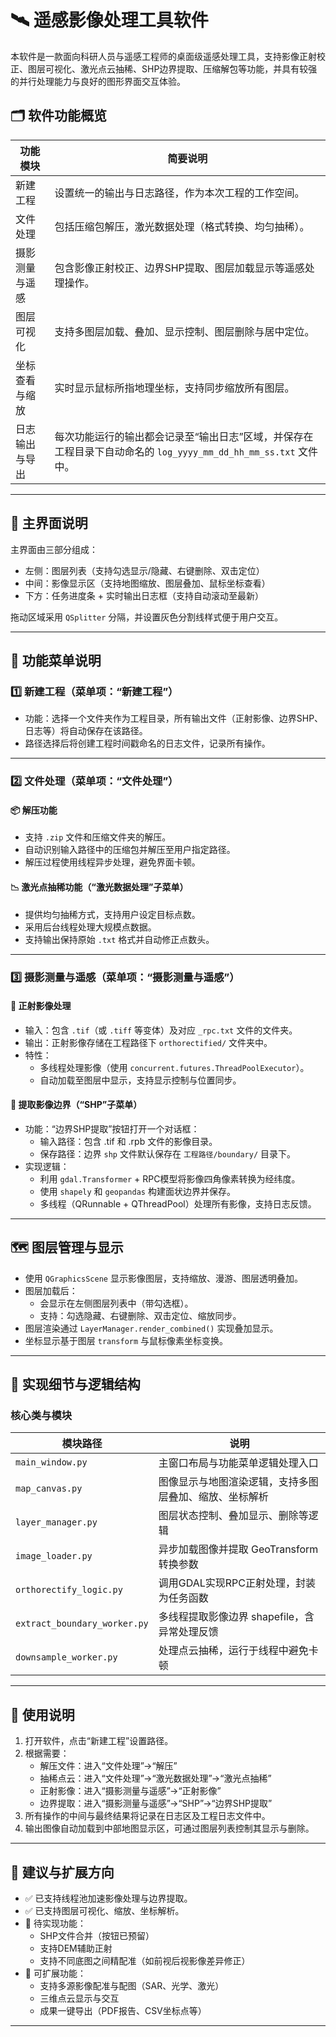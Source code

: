 # 🛰️ 遥感影像处理工具软件

本软件是一款面向科研人员与遥感工程师的桌面级遥感处理工具，支持影像正射校正、图层可视化、激光点云抽稀、SHP边界提取、压缩解包等功能，并具有较强的并行处理能力与良好的图形界面交互体验。

## 🗂️ 软件功能概览

| 功能模块       | 简要说明                                                     |
| -------------- | ------------------------------------------------------------ |
| 新建工程       | 设置统一的输出与日志路径，作为本次工程的工作空间。           |
| 文件处理       | 包括压缩包解压，激光数据处理（格式转换、均匀抽稀）。         |
| 摄影测量与遥感 | 包含影像正射校正、边界SHP提取、图层加载显示等遥感处理操作。  |
| 图层可视化     | 支持多图层加载、叠加、显示控制、图层删除与居中定位。         |
| 坐标查看与缩放 | 实时显示鼠标所指地理坐标，支持同步缩放所有图层。             |
| 日志输出与导出 | 每次功能运行的输出都会记录至“输出日志”区域，并保存在工程目录下自动命名的 `log_yyyy_mm_dd_hh_mm_ss.txt` 文件中。 |

---

## 📂 主界面说明

主界面由三部分组成：

- 左侧：图层列表（支持勾选显示/隐藏、右键删除、双击定位）
- 中间：影像显示区（支持地图缩放、图层叠加、鼠标坐标查看）
- 下方：任务进度条 + 实时输出日志框（支持自动滚动至最新）

拖动区域采用 `QSplitter` 分隔，并设置灰色分割线样式便于用户交互。

---

## 📁 功能菜单说明

### 1️⃣ 新建工程（菜单项：“新建工程”）

- 功能：选择一个文件夹作为工程目录，所有输出文件（正射影像、边界SHP、日志等）将自动保存在该路径。
- 路径选择后将创建工程时间戳命名的日志文件，记录所有操作。

---

### 2️⃣ 文件处理（菜单项：“文件处理”）

#### 📦 解压功能

- 支持 `.zip` 文件和压缩文件夹的解压。
- 自动识别输入路径中的压缩包并解压至用户指定路径。
- 解压过程使用线程异步处理，避免界面卡顿。

#### 📉 激光点抽稀功能（“激光数据处理”子菜单）

- 提供均匀抽稀方式，支持用户设定目标点数。
- 采用后台线程处理大规模点数据。
- 支持输出保持原始 `.txt` 格式并自动修正点数头。

---

### 3️⃣ 摄影测量与遥感（菜单项：“摄影测量与遥感”）

#### 📐 正射影像处理

- 输入：包含 `.tif`（或 `.tiff` 等变体）及对应 `_rpc.txt` 文件的文件夹。
- 输出：正射影像存储在工程路径下 `orthorectified/` 文件夹中。
- 特性：
  - 多线程处理影像（使用 `concurrent.futures.ThreadPoolExecutor`）。
  - 自动加载至图层中显示，支持显示控制与位置同步。

#### 🧭 提取影像边界（“SHP”子菜单）

- 功能：“边界SHP提取”按钮打开一个对话框：
  - 输入路径：包含 .tif 和 .rpb 文件的影像目录。
  - 保存路径：边界 `shp` 文件默认保存在 `工程路径/boundary/` 目录下。
- 实现逻辑：
  - 利用 `gdal.Transformer` + RPC模型将影像四角像素转换为经纬度。
  - 使用 `shapely` 和 `geopandas` 构建面状边界并保存。
  - 多线程（QRunnable + QThreadPool）处理所有影像，支持日志反馈。

---

## 🗺️ 图层管理与显示

- 使用 `QGraphicsScene` 显示影像图层，支持缩放、漫游、图层透明叠加。
- 图层加载后：
  - 会显示在左侧图层列表中（带勾选框）。
  - 支持：勾选隐藏、右键删除、双击定位、缩放同步。
- 图层渲染通过 `LayerManager.render_combined()` 实现叠加显示。
- 坐标显示基于图层 `transform` 与鼠标像素坐标变换。

---

## 🧠 实现细节与逻辑结构

### 核心类与模块

| 模块路径                     | 说明                                                   |
| ---------------------------- | ------------------------------------------------------ |
| `main_window.py`             | 主窗口布局与功能菜单逻辑处理入口                       |
| `map_canvas.py`              | 图像显示与地图渲染逻辑，支持多图层叠加、缩放、坐标解析 |
| `layer_manager.py`           | 图层状态控制、叠加显示、删除等逻辑                     |
| `image_loader.py`            | 异步加载图像并提取 GeoTransform 转换参数               |
| `orthorectify_logic.py`      | 调用GDAL实现RPC正射处理，封装为任务函数                |
| `extract_boundary_worker.py` | 多线程提取影像边界 shapefile，含异常处理反馈           |
| `downsample_worker.py`       | 处理点云抽稀，运行于线程中避免卡顿                     |

---

## 🔧 使用说明

1. 打开软件，点击“新建工程”设置路径。
2. 根据需要：
   - 解压文件：进入“文件处理”→“解压”
   - 抽稀点云：进入“文件处理”→“激光数据处理”→“激光点抽稀”
   - 正射影像：进入“摄影测量与遥感”→“正射影像”
   - 边界提取：进入“摄影测量与遥感”→“SHP”→“边界SHP提取”
3. 所有操作的中间与最终结果将记录在日志区及工程日志文件中。
4. 输出图像自动加载到中部地图显示区，可通过图层列表控制其显示与删除。

---

## 🔮 建议与扩展方向

- ✅ 已支持线程池加速影像处理与边界提取。
- ✅ 已支持图层可视化、缩放、坐标解析。
- 🔄 待实现功能：
  - SHP文件合并（按钮已预留）
  - 支持DEM辅助正射
  - 支持不同底图之间精配准（如前视后视影像差异修正）
- 🚀 可扩展功能：
  - 支持多源影像配准与配图（SAR、光学、激光）
  - 三维点云显示与交互
  - 成果一键导出（PDF报告、CSV坐标点等）

---
